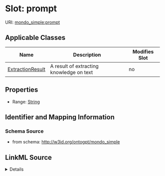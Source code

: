 

# Slot: prompt

URI: [mondo_simple:prompt](http://w3id.org/ontogpt/emapa_simpleprompt)



<!-- no inheritance hierarchy -->





## Applicable Classes

| Name | Description | Modifies Slot |
| --- | --- | --- |
| [ExtractionResult](ExtractionResult.md) | A result of extracting knowledge on text |  no  |







## Properties

* Range: [String](String.md)





## Identifier and Mapping Information







### Schema Source


* from schema: http://w3id.org/ontogpt/mondo_simple




## LinkML Source

<details>
```yaml
name: prompt
from_schema: http://w3id.org/ontogpt/mondo_simple
rank: 1000
alias: prompt
owner: ExtractionResult
domain_of:
- ExtractionResult
range: string

```
</details>